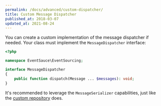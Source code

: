 ```yaml
---
permalink: /docs/advanced/custom-dispatcher/
title: Custom Message Dispatcher
published_at: 2018-03-07
updated_at: 2021-08-24
---
```


You can create a custom implementation of the message dispatcher if needed. Your
class must implement the `MessageDispatcher` interface:

```php
<?php

namespace EventSauce\EventSourcing;

interface MessageDispatcher
{
    public function dispatch(Message ... $messages): void;
}
```

It's recommended to leverage the `MessageSerializer` capabilities, just like
the [custom repository](/docs/advanced/custom-repository) does.
